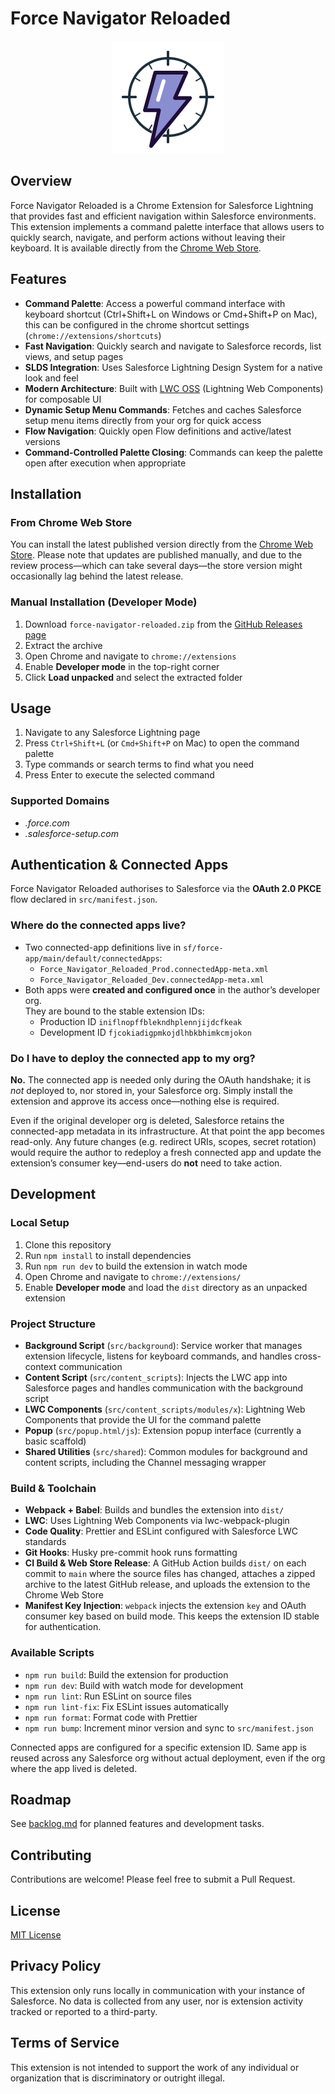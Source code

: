 # Force Navigator Reloaded

<p align="center">
  <img src="web/icon-light.svg" alt="Logo"/>
</p>

## Overview

Force Navigator Reloaded is a Chrome Extension for Salesforce Lightning that provides fast and efficient navigation
within Salesforce environments. This extension implements a command palette interface that allows users to quickly
search, navigate, and perform actions without leaving their keyboard. It is available directly from the
[Chrome Web Store](https://chromewebstore.google.com/detail/iniflnopffblekndhplennjijdcfkeak?utm_source=github).

## Features

- **Command Palette**: Access a powerful command interface with keyboard shortcut (Ctrl+Shift+L on Windows or Cmd+Shift+P on Mac),
  this can be configured in the chrome shortcut settings (`chrome://extensions/shortcuts`)
- **Fast Navigation**: Quickly search and navigate to Salesforce records, list views, and setup pages
- **SLDS Integration**: Uses Salesforce Lightning Design System for a native look and feel
- **Modern Architecture**: Built with [LWC OSS](https://lwc.dev/) (Lightning Web Components) for composable UI
- **Dynamic Setup Menu Commands**: Fetches and caches Salesforce setup menu items directly from your org for quick access
- **Flow Navigation**: Quickly open Flow definitions and active/latest versions
- **Command-Controlled Palette Closing**: Commands can keep the palette open after execution when appropriate

## Installation

### From Chrome Web Store

You can install the latest published version directly from
the [Chrome Web Store](https://chromewebstore.google.com/detail/iniflnopffblekndhplennjijdcfkeak?utm_source=github).
Please note that updates are published manually, and due to the review process—which can take several days—the store
version might occasionally lag behind the latest release.

### Manual Installation (Developer Mode)

1. Download `force-navigator-reloaded.zip` from the [GitHub Releases page](https://github.com/Damecek/force-navigator-reloaded/releases)
2. Extract the archive
3. Open Chrome and navigate to `chrome://extensions`
4. Enable **Developer mode** in the top-right corner
5. Click **Load unpacked** and select the extracted folder

## Usage

1. Navigate to any Salesforce Lightning page
2. Press `Ctrl+Shift+L` (or `Cmd+Shift+P` on Mac) to open the command palette
3. Type commands or search terms to find what you need
4. Press Enter to execute the selected command

### Supported Domains

- _.force.com_
- _.salesforce-setup.com_

## Authentication & Connected Apps

Force Navigator Reloaded authorises to Salesforce via the **OAuth 2.0 PKCE** flow declared in `src/manifest.json`.

### Where do the connected apps live?

- Two connected-app definitions live in `sf/force-app/main/default/connectedApps`:
  - `Force_Navigator_Reloaded_Prod.connectedApp-meta.xml`
  - `Force_Navigator_Reloaded_Dev.connectedApp-meta.xml`
- Both apps were **created and configured once** in the author’s developer org.  
  They are bound to the stable extension IDs:
  - Production ID `iniflnopffblekndhplennjijdcfkeak`
  - Development ID `fjcokiadigpmkojdlhbkbhimkcmjokon`

### Do I have to deploy the connected app to my org?

**No.** The connected app is needed only during the OAuth handshake; it is _not_ deployed to, nor stored in, your
Salesforce org. Simply install the extension and approve its access once—nothing else is required.

Even if the original developer org is deleted, Salesforce retains the connected-app metadata in its infrastructure. At
that point the app becomes read-only. Any future changes (e.g. redirect URIs, scopes, secret rotation) would require the
author to redeploy a fresh connected app and update the extension’s consumer key—end-users do **not** need to take
action.

## Development

### Local Setup

1. Clone this repository
2. Run `npm install` to install dependencies
3. Run `npm run dev` to build the extension in watch mode
4. Open Chrome and navigate to `chrome://extensions/`
5. Enable **Developer mode** and load the `dist` directory as an unpacked extension

### Project Structure

- **Background Script** (`src/background`): Service worker that manages extension lifecycle, listens for keyboard
  commands, and handles cross-context communication
- **Content Script** (`src/content_scripts`): Injects the LWC app into Salesforce pages and handles communication with
  the background script
- **LWC Components** (`src/content_scripts/modules/x`): Lightning Web Components that provide the UI for the command
  palette
- **Popup** (`src/popup.html/js`): Extension popup interface (currently a basic scaffold)
- **Shared Utilities** (`src/shared`): Common modules for background and content scripts, including the Channel messaging wrapper

### Build & Toolchain

- **Webpack + Babel**: Builds and bundles the extension into `dist/`
- **LWC**: Uses Lightning Web Components via lwc-webpack-plugin
- **Code Quality**: Prettier and ESLint configured with Salesforce LWC standards
- **Git Hooks**: Husky pre-commit hook runs formatting
- **CI Build & Web Store Release**: A GitHub Action builds `dist/` on each commit to `main` where the source files has changed, attaches a zipped archive to the latest GitHub release, and uploads the extension to the Chrome Web Store
- **Manifest Key Injection**: `webpack` injects the extension `key` and OAuth consumer key based on build mode. This keeps the extension ID stable for authentication.

### Available Scripts

- `npm run build`: Build the extension for production
- `npm run dev`: Build with watch mode for development
- `npm run lint`: Run ESLint on source files
- `npm run lint-fix`: Fix ESLint issues automatically
- `npm run format`: Format code with Prettier
- `npm run bump`: Increment minor version and sync to `src/manifest.json`

Connected apps are configured for a specific extension ID. Same app is reused across any Salesforce org without actual
deployment, even if the org where the app lived is deleted.

## Roadmap

See [backlog.md](backlog.md) for planned features and development tasks.

## Contributing

Contributions are welcome! Please feel free to submit a Pull Request.

## License

[MIT License](http://en.wikipedia.org/wiki/MIT_License)

## Privacy Policy

This extension only runs locally in communication with your instance of Salesforce. No data is collected from any user, nor is extension activity tracked or reported to a third-party.

## Terms of Service

This extension is not intended to support the work of any individual or organization that is discriminatory or outright illegal.
